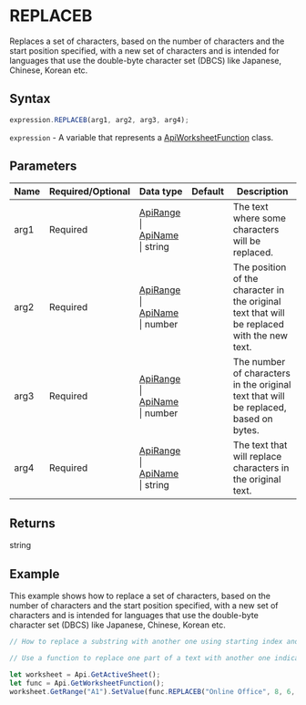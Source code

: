 # REPLACEB

Replaces a set of characters, based on the number of characters and the start position specified, with a new set of characters and is intended for languages that use the double-byte character set (DBCS) like Japanese, Chinese, Korean etc.

## Syntax

```javascript
expression.REPLACEB(arg1, arg2, arg3, arg4);
```

`expression` - A variable that represents a [ApiWorksheetFunction](../ApiWorksheetFunction.md) class.

## Parameters

| **Name** | **Required/Optional** | **Data type** | **Default** | **Description** |
| ------------- | ------------- | ------------- | ------------- | ------------- |
| arg1 | Required | [ApiRange](../../ApiRange/ApiRange.md) \| [ApiName](../../ApiName/ApiName.md) \| string |  | The text where some characters will be replaced. |
| arg2 | Required | [ApiRange](../../ApiRange/ApiRange.md) \| [ApiName](../../ApiName/ApiName.md) \| number |  | The position of the character in the original text that will be replaced with the new text. |
| arg3 | Required | [ApiRange](../../ApiRange/ApiRange.md) \| [ApiName](../../ApiName/ApiName.md) \| number |  | The number of characters in the original text that will be replaced, based on bytes. |
| arg4 | Required | [ApiRange](../../ApiRange/ApiRange.md) \| [ApiName](../../ApiName/ApiName.md) \| string |  | The text that will replace characters in the original text. |

## Returns

string

## Example

This example shows how to replace a set of characters, based on the number of characters and the start position specified, with a new set of characters and is intended for languages that use the double-byte character set (DBCS) like Japanese, Chinese, Korean etc.

```javascript editor-xlsx
// How to replace a substring with another one using starting index and length.

// Use a function to replace one part of a text with another one indicating charachters count and index.

let worksheet = Api.GetActiveSheet();
let func = Api.GetWorksheetFunction();
worksheet.GetRange("A1").SetValue(func.REPLACEB("Online Office", 8, 6, "portal"));
```
